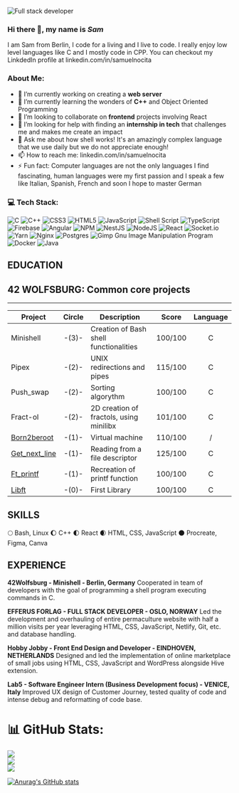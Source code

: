 ![*Full stack developer*](https://github.com/noci0001/noci0001/assets/79120220/73d4cda4-8371-4ad3-9bbb-8d556b8b33d7)
### Hi there 👋, my name is *Sam*
I am Sam from Berlin, I code for a living and I live to code. I really enjoy low level languages like C and I mostly code in CPP. You can checkout my LinkdedIn profile at linkedin.com/in/samuelnocita

### About Me:
- 🔭 I’m currently working on creating a **web server** 
- 🌱 I’m currently learning the wonders of **C++** and Object Oriented Programming 
- 👯 I’m looking to collaborate on **frontend** projects involving React 
- 🤔 I’m looking for help with finding an **internship in tech** that challenges me and makes me create an impact 
- 💬 Ask me about how shell works! It's an amazingly complex language that we use daily but we do not appreciate enough! 
- 📫 How to reach me: linkedin.com/in/samuelnocita 
- ⚡ Fun fact: Computer languages are not the only languages I find fascinating, human languages were my first passion and I speak a few like Italian, Spanish, French and soon I hope to master German

### 💻 Tech Stack:
![C](https://img.shields.io/badge/c-%2300599C.svg?style=for-the-badge&logo=c&logoColor=white) ![C++](https://img.shields.io/badge/c++-%2300599C.svg?style=for-the-badge&logo=c%2B%2B&logoColor=white) ![CSS3](https://img.shields.io/badge/css3-%231572B6.svg?style=for-the-badge&logo=css3&logoColor=white) ![HTML5](https://img.shields.io/badge/html5-%23E34F26.svg?style=for-the-badge&logo=html5&logoColor=white) ![JavaScript](https://img.shields.io/badge/javascript-%23323330.svg?style=for-the-badge&logo=javascript&logoColor=%23F7DF1E) ![Shell Script](https://img.shields.io/badge/shell_script-%23121011.svg?style=for-the-badge&logo=gnu-bash&logoColor=white) ![TypeScript](https://img.shields.io/badge/typescript-%23007ACC.svg?style=for-the-badge&logo=typescript&logoColor=white) ![Firebase](https://img.shields.io/badge/firebase-%23039BE5.svg?style=for-the-badge&logo=firebase) ![Angular](https://img.shields.io/badge/angular-%23DD0031.svg?style=for-the-badge&logo=angular&logoColor=white) ![NPM](https://img.shields.io/badge/NPM-%23000000.svg?style=for-the-badge&logo=npm&logoColor=white) ![NestJS](https://img.shields.io/badge/nestjs-%23E0234E.svg?style=for-the-badge&logo=nestjs&logoColor=white) ![NodeJS](https://img.shields.io/badge/node.js-6DA55F?style=for-the-badge&logo=node.js&logoColor=white) ![React](https://img.shields.io/badge/react-%2320232a.svg?style=for-the-badge&logo=react&logoColor=%2361DAFB) ![Socket.io](https://img.shields.io/badge/Socket.io-black?style=for-the-badge&logo=socket.io&badgeColor=010101) ![Yarn](https://img.shields.io/badge/yarn-%232C8EBB.svg?style=for-the-badge&logo=yarn&logoColor=white) ![Nginx](https://img.shields.io/badge/nginx-%23009639.svg?style=for-the-badge&logo=nginx&logoColor=white) ![Postgres](https://img.shields.io/badge/postgres-%23316192.svg?style=for-the-badge&logo=postgresql&logoColor=white) ![Gimp Gnu Image Manipulation Program](https://img.shields.io/badge/Gimp-657D8B?style=for-the-badge&logo=gimp&logoColor=FFFFFF) ![Docker](https://img.shields.io/badge/docker-%230db7ed.svg?style=for-the-badge&logo=docker&logoColor=white) ![Java](https://img.shields.io/badge/java-%23ED8B00.svg?style=for-the-badge&logo=openjdk&logoColor=white)

## EDUCATION

<h2 align="left">42 WOLFSBURG: Common core projects</h2>

___


| Project| Circle  | Description     | Score    | Language |
|--------|:-------:|-----------------|:--------:|:--------:|
|Minishell|-(3)-|Creation of Bash shell functionalities|100/100|C|
|Pipex|-(2)-|UNIX redirections and pipes| 115/100| C|
|Push_swap|-(2)-|Sorting algorythm|100/100|C|
|Fract-ol|-(2)-|2D creation of fractols, using minilibx|101/100|C|
|[Born2beroot](https://github.com/noci0001)|-(1)-|Virtual machine|110/100|/|
|[Get_next_line](https://github.com/noci0001)|-(1)-|Reading from a file descriptor|125/100|C|
|[Ft_printf](https://github.com/noci0001)|-(1)-|Recreation of printf function|100/100|C|
|[Libft](https://github.com/noci0001)|-(0)-|First Library|100/100|C|

## SKILLS

🌕 Bash, Linux
🌔 C++
🌓 React
🌒 HTML, CSS, JavaScript
🌑 Procreate, Figma, Canva

## EXPERIENCE

**42Wolfsburg - Minishell - Berlin, Germany**
Cooperated in team of developers with the goal of programming a shell program executing commands in C.

**EFFERUS FORLAG - FULL STACK DEVELOPER - OSLO, NORWAY**
Led the development and overhauling of entire permaculture website with half a million visits per year leveraging HTML, CSS, JavaScript, Netlify, Git, etc. and database handling.

**Hobby Jobby - Front End Design and Developer - EINDHOVEN, NETHERLANDS**
Designed and led the implementation of online marketplace of small jobs using HTML, CSS, JavaScript and WordPress alongside Hive extension.

**Lab5 - Software Engineer Intern (Business Development focus) - VENICE, Italy**
Improved UX design of Customer Journey, tested quality of code and intense debug and reformatting of code base.

# 📊 GitHub Stats:
![](https://github-readme-stats.vercel.app/api?username=noci0001&theme=dark&hide_border=false&include_all_commits=false&count_private=false)<br/>
![](https://github-readme-streak-stats.herokuapp.com/?user=noci0001&theme=dark&hide_border=false)<br/>
![](https://github-readme-stats.vercel.app/api/top-langs/?username=noci0001&theme=dark&hide_border=false&include_all_commits=false&count_private=false&layout=compact)

[![Anurag's GitHub stats](https://github-readme-stats.vercel.app/api?username=noci0001)](https://github.com/anuraghazra/github-readme-stats)
